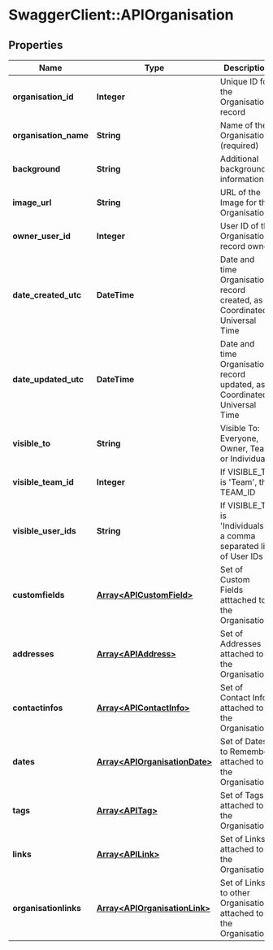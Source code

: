 # SwaggerClient::APIOrganisation

## Properties
Name | Type | Description | Notes
------------ | ------------- | ------------- | -------------
**organisation_id** | **Integer** | Unique ID for the Organisation record | [optional] 
**organisation_name** | **String** | Name of the Organisation (required) | 
**background** | **String** | Additional background information | [optional] 
**image_url** | **String** | URL of the Image for the Organisation | [optional] 
**owner_user_id** | **Integer** | User ID of the Organisation record owner | [optional] 
**date_created_utc** | **DateTime** | Date and time Organisation record created, as Coordinated Universal Time | [optional] 
**date_updated_utc** | **DateTime** | Date and time Organisation record updated, as Coordinated Universal Time | [optional] 
**visible_to** | **String** | Visible To: Everyone, Owner, Team or Individuals | [optional] 
**visible_team_id** | **Integer** | If VISIBLE_TO is &#39;Team&#39;, the TEAM_ID | [optional] 
**visible_user_ids** | **String** | If VISIBLE_TO is &#39;Individuals&#39;, a comma separated list of User IDs | [optional] 
**customfields** | [**Array&lt;APICustomField&gt;**](APICustomField.md) | Set of Custom Fields atttached to the Organisation | [optional] 
**addresses** | [**Array&lt;APIAddress&gt;**](APIAddress.md) | Set of Addresses attached to the Organisation | [optional] 
**contactinfos** | [**Array&lt;APIContactInfo&gt;**](APIContactInfo.md) | Set of Contact Infos attached to the Organisation | [optional] 
**dates** | [**Array&lt;APIOrganisationDate&gt;**](APIOrganisationDate.md) | Set of Dates to Remember attached to the Organisation | [optional] 
**tags** | [**Array&lt;APITag&gt;**](APITag.md) | Set of Tags attached to the Organisation | [optional] 
**links** | [**Array&lt;APILink&gt;**](APILink.md) | Set of Links attached to the Organisation | [optional] 
**organisationlinks** | [**Array&lt;APIOrganisationLink&gt;**](APIOrganisationLink.md) | Set of Links to other Organisations attached to the Organisation | [optional] 


